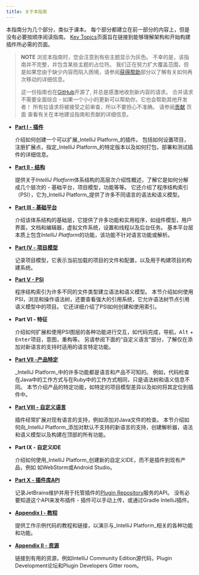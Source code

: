 ```yaml
---
title: 关于本指南
---
```


本指南分为几个部分，类似于课本。 每个部分都建立在前一部分的内容上，但是没有必要按顺序阅读指南。 [Key Topics](key_topics.md)页面旨在链接到能够理解架构和开始构建插件所必需的页面。

> **NOTE** 浏览本指南时，您会注意到有些主题显示为灰色。 不幸的是，该指南并不完整，并包含某些主题的占位符。 我们正在努力扩大覆盖范围，但是如果您由于缺少内容而陷入困境，请参阅[获得帮助](getting_help.md)部分以了解有关如何再次移动的详细信息。
>
> 这一份指南也在[GitHub](https://github.com/JetBrains/intellij-sdk-docs)开源了, 并总是感激地收到新内容的请求。 合并请求不需要全面综合 - 如果一个小小的更新可以帮助你，它也会帮助其他开发者！ 所有拉请求将被接受之前审查，所以不要担心不准确。 请参阅[贡献](/CONTRIBUTING.md) 页面 查看有关在本地建设指南和贡献的详细信息。
* [**Part I - 插件**](/basics.md)

    介绍如何创建一个可以扩展_IntelliJ Platform_的插件。 包括如何设置项目，注册扩展点，指定_IntelliJ Platform_的特定版本以及如何打包，部署和测试插件的详细信息。

* [**Part II - 结构**](/basics/architectural_overview.md)

    提供关于*IntelliJ Platform*体系结构的高层次介绍性概述，了解它是如何分解成几个层次的 - 基础平台，项目模型，功能等等。 它还介绍了程序结构索引（PSI），它为_IntelliJ Platform_提供了许多不同语言的语法和语义模型。

* [**Part III - 基础平台**](/platform/fundamentals.md)

    介绍该体系结构的基础层，它提供了许多功能和实用程序，如组件模型，用户界面，文档和编辑器，虚拟文件系统，设置和线程以及后台任务。 基本平台层本质上包含*IntelliJ Platform*的功能，该功能不针对语言功能或解析。

* [**Part IV - 项目模型**](/reference_guide/project_model.md)

    记录项目模型，它表示当前加载的项目的文件和配置，以及用于构建项目的构建系统。

* [**Part V - PSI**](/basics/indexing_and_psi_stubs.md)

    程序结构索引为许多不同的文件类型建立语法和语义模型。 本节介绍如何使用PSI，浏览和操作语法树，还要查看强大的引用系统，它允许语法树节点引用语义模型中的项目。 它还详细介绍了PSI如何创建和使用索引。

* **Part VI - 特征**

    介绍如何扩展和使用PSI图层的各种功能进行交互，如代码完成，导航，<kbd>Alt</kbd> + <kbd>Enter</kbd>项目，意图，重构等。 另请参阅下面的“自定义语言”部分，了解仅在添加对新语言的支持时适用的语言特定功能。

* [**Part VII -产品特定**](/products/idea.md)

    _IntelliJ Platform_中的许多功能都是语言和产品不可知的。 例如，代码检查在Java中的工作方式与在Ruby中的工作方式相同，只是语法树和语义信息不同。 本节介绍产品的特定功能，如特定的项目模型差异以及如何将其定位到插件中。

* [**Part VIII - 自定义语言**](/reference_guide/custom_language_support.md)

    插件经常扩展对现有语言的支持，例如添加对Java文件的检查。 本节介绍如何向_IntelliJ Platform_添加对默认不支持的新语言的支持，创建解析器，语法和语义模型以及构建在顶部的所有功能。

* **Part IX - 自定义IDE**

    介绍如何使用_IntelliJ Platform_创建新的自定义IDE，而不是插件到现有产品，例如 如WebStorm或Android Studio。

* [**Part X - 插件库API**](/plugin_repository/index.md)

    记录JetBrains维护并用于托管插件的[Plugin Repository](https://plugins.jetbrains.com)服务的API。 没有必要知道这个API来发布插件 - 插件可以手动上传，或通过Gradle IntelliJ插件。

* [**Appendix I - 教程**](/tutorials.md)

    提供工作示例代码的教程和链接，以演示与_IntelliJ Platform_相关的各种功能和功能。

* [**Appendix II - 资源**](/resources.md)

    链接到有用的资源，例如IntelliJ Community Edition源代码，Plugin Development论坛和Plugin Developers Gitter room。
